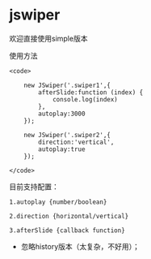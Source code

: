 # jswiper
欢迎直接使用simple版本

使用方法

    <code>
        
        new JSwiper('.swiper1',{
            afterSlide:function (index) {
                console.log(index)
            },
            autoplay:3000
        });

        new JSwiper('.swiper2',{
            direction:'vertical',
            autoplay:true
        });

    </code>    
    

目前支持配置：

    1.autoplay {number/boolean}

    2.direction {horizontal/vertical}

    3.afterSlide {callback function}

* 忽略history版本（太复杂，不好用）；


